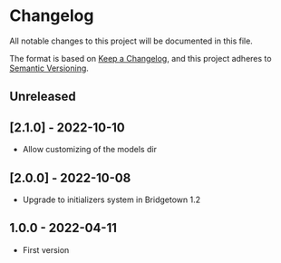 # Changelog

All notable changes to this project will be documented in this file.

The format is based on [Keep a Changelog](https://keepachangelog.com/en/1.0.0/),
and this project adheres to [Semantic Versioning](https://semver.org/spec/v2.0.0.html).

## Unreleased

## [2.1.0] - 2022-10-10

- Allow customizing of the models dir

## [2.0.0] - 2022-10-08

- Upgrade to initializers system in Bridgetown 1.2

## 1.0.0 - 2022-04-11

- First version
